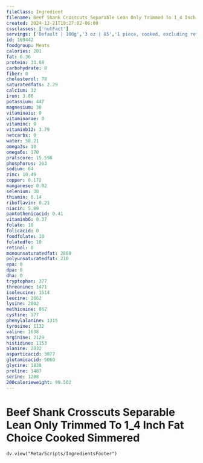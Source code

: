 ```yaml
---
fileClass: Ingredient
filename: Beef Shank Crosscuts Separable Lean Only Trimmed To 1_4 Inch Fat Choice Cooked Simmered
created: 2024-12-21T19:27:02-06:00
cssclasses: ['nutFact']
servings: ['Default | 100g','3 oz | 85','1 piece, cooked, excluding refuse (yield from 1 lb raw meat with refuse) | 170']
id: 169442
foodgroup: Meats
calories: 201
fat: 6.36
protein: 33.68
carbohydrate: 0
fiber: 0
cholesterol: 78
saturatedfats: 2.29
calcium: 32
iron: 3.86
potassium: 447
magnesium: 30
vitaminaiu: 0
vitaminarae: 0
vitaminc: 0
vitaminb12: 3.79
netcarbs: 0
water: 58.21
omega3s: 10
omega6s: 170
pralscore: 15.598
phosphorus: 263
sodium: 64
zinc: 10.49
copper: 0.172
manganese: 0.02
selenium: 30
thiamin: 0.14
riboflavin: 0.21
niacin: 5.89
pantothenicacid: 0.41
vitaminb6: 0.37
folate: 10
folicacid: 0
foodfolate: 10
folatedfe: 10
retinol: 0
monounsaturatedfat: 2860
polyunsaturatedfat: 210
epa: 0
dpa: 0
dha: 0
tryptophan: 377
threonine: 1471
isoleucine: 1514
leucine: 2662
lysine: 2802
methionine: 862
cystine: 377
phenylalanine: 1315
tyrosine: 1132
valine: 1638
arginine: 2129
histidine: 1153
alanine: 2032
asparticacid: 3077
glutamicacid: 5060
glycine: 1838
proline: 1487
serine: 1288
200calorieweight: 99.502
---
```


# Beef Shank Crosscuts Separable Lean Only Trimmed To 1_4 Inch Fat Choice Cooked Simmered

```dataviewjs
dv.view("Meta/Scripts/IngredientsFooter")
```